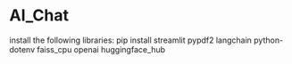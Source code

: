 # AI_Chat

install the following libraries:
pip install streamlit pypdf2 langchain python-dotenv faiss_cpu openai huggingface_hub
